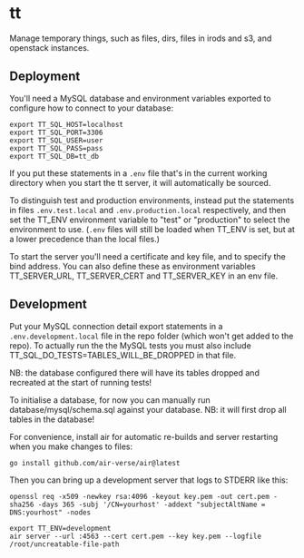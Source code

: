 # tt
Manage temporary things, such as files, dirs, files in irods and s3, and
openstack instances.

## Deployment

You'll need a MySQL database and environment variables exported to configure
how to connect to your database:

```
export TT_SQL_HOST=localhost
export TT_SQL_PORT=3306
export TT_SQL_USER=user
export TT_SQL_PASS=pass
export TT_SQL_DB=tt_db
```

If you put these statements in a `.env` file that's in the current working
directory when you start the tt server, it will automatically be sourced.

To distinguish test and production environments, instead put the statements in
files `.env.test.local` and `.env.production.local` respectively, and then set
the TT_ENV environment variable to "test" or "production" to select the
environment to use. (`.env` files will still be loaded when TT_ENV is set, but
at a lower precedence than the local files.)

To start the server you'll need a certificate and key file, and to specify the
bind address. You can also define these as environment variables TT_SERVER_URL,
TT_SERVER_CERT and TT_SERVER_KEY in an env file.

## Development

Put your MySQL connection detail export statements in a `.env.development.local`
file in the repo folder (which won't get added to the repo). To actually run the
the MySQL tests you must also include TT_SQL_DO_TESTS=TABLES_WILL_BE_DROPPED in
that file.

NB: the database configured there will have its tables dropped and recreated at
the start of running tests!

To initialise a database, for now you can manually run database/mysql/schema.sql
against your database. NB: it will first drop all tables in the database!

For convenience, install air for automatic re-builds and server restarting when
you make changes to files:

```
go install github.com/air-verse/air@latest
```

Then you can bring up a development server that logs to STDERR like this:

```
openssl req -x509 -newkey rsa:4096 -keyout key.pem -out cert.pem -sha256 -days 365 -subj '/CN=yourhost' -addext "subjectAltName = DNS:yourhost" -nodes

export TT_ENV=development
air server --url :4563 --cert cert.pem --key key.pem --logfile /root/uncreatable-file-path
```
